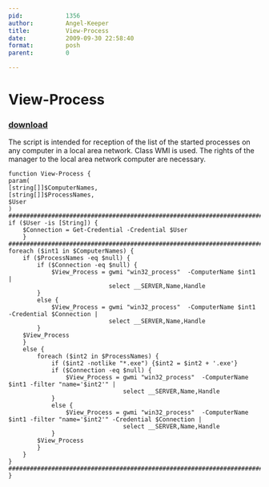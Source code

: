 ```yaml
---
pid:            1356
author:         Angel-Keeper
title:          View-Process
date:           2009-09-30 22:58:40
format:         posh
parent:         0

---
```


# View-Process

### [download](Scripts\1356.ps1)

The script is intended for reception of the list of the started processes on any computer in a local area network. Class WMI is used. The rights of the manager to the local area network computer are necessary.

```posh
function View-Process {
param(
[string[]]$ComputerNames,
[string[]]$ProcessNames,
$User
)
###########################################################################################################
if ($User -is [String]) {
	$Connection = Get-Credential -Credential $User
	}
###########################################################################################################
foreach ($int1 in $ComputerNames) {
	if ($ProcessNames -eq $null) {
		if ($Connection -eq $null) {
			$View_Process = gwmi "win32_process"  -ComputerName $int1 | 
							select __SERVER,Name,Handle
		}
		else {
			$View_Process = gwmi "win32_process"  -ComputerName $int1 -Credential $Connection | 
							select __SERVER,Name,Handle
		}
	$View_Process
	}
	else {
		foreach ($int2 in $ProcessNames) {
			if ($int2 -notlike "*.exe") {$int2 = $int2 + '.exe'}
			if ($Connection -eq $null) {
				$View_Process = gwmi "win32_process"  -ComputerName $int1 -filter "name='$int2'" | 
								select __SERVER,Name,Handle
			}
			else {
				$View_Process = gwmi "win32_process"  -ComputerName $int1 -filter "name='$int2'" -Credential $Connection | 
								select __SERVER,Name,Handle
			}
		$View_Process
		}
	}
}
###########################################################################################################
}
```
